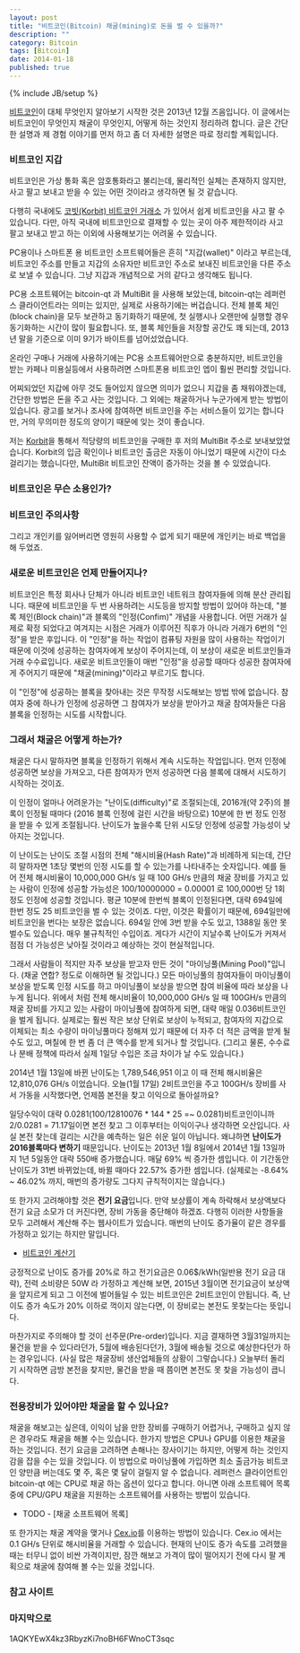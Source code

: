 ```yaml
---
layout: post
title: "비트코인(Bitcoin) 채굴(mining)로 돈을 벌 수 있을까?"
description: ""
category: Bitcoin
tags: [Bitcoin]
date: 2014-01-18
published: true
---
```

{% include JB/setup %}

[bitcoin]: http://bitcoin.org/ "Bitcoin.org"
[bitcoin-wiki]: https://en.bitcoin.it/wiki/Main_Page "Bitcoin wiki"
[bitcoin-ko]: http://ko.wikipedia.org/wiki/%EB%B9%84%ED%8A%B8%EC%BD%94%EC%9D%B8 "비트코인 위키백과"
[korbit]: https://www.korbit.co.kr/ "Korbit"

[bitcoin-calc]: http://bitcoinwisdom.com/bitcoin/calculator "Bitcoin Calculator"
[bitcoin-diff]: http://bitcoinwisdom.com/bitcoin/difficulty "Bitcoin Difficulty"
[cex.io]: https://cex.io "Cex.io"

[비트코인][bitcoin-ko]이 대체 무엇인지 알아보기 시작한 것은 2013년 12월 즈음입니다.
이 글에서는 비트코인이 무엇인지 채굴이 무엇인지, 어떻게 하는 것인지 정리하려 합니다. 글은 간단한 설명과 제 경험 이야기를 먼저 하고 좀 더 자세한 설명은 따로 정리할 계획입니다.

### 비트코인 지갑

비트코인은 가상 통화 혹은 암호통화라고 불리는데, 물리적인 실체는 존재하지 않지만, 사고 팔고 보내고 받을 수 있는 어떤 것이라고 생각하면 될 것 같습니다.

다행히 국내에도 [코빗(Korbit) 비트코인 거래소][korbit] 가 있어서 쉽게 비트코인을 사고 팔 수 있습니다. 다만, 아직 국내에 비트코인으로 결재할 수 있는 곳이 아주 제한적이라 사고 팔고 보내고 받고 하는 이외에 사용해보기는 어려울 수 있습니다.

PC용이나 스마트폰 용 비트코인 소프트웨어들은 흔히 "지갑(wallet)" 이라고 부르는데, 비트코인 주소를 만들고 지갑의 소유자만 비트코인 주소로 보내진 비트코인을 다른 주소로 보낼 수 있습니다. 그냥 지갑과 개념적으로 거의 같다고 생각해도 됩니다.

PC용 소프트웨어는 bitcoin-qt 과 MultiBit 을 사용해 보았는데, bitcoin-qt는 레퍼런스 클라이언트라는 의미는 있지만, 실제로 사용하기에는 버겁습니다.
전체 블록 체인(block chain)을 모두 보관하고 동기화하기 때문에, 첫 실행시나 오랜만에 실행할 경우 동기화하는 시간이 많이 필요합니다. 또, 블록 체인들을 저장할 공간도 꽤 되는데, 2013년 말을 기준으로 이미 9기가 바이트를 넘어섰었습니다.

온라인 구매나 거래에 사용하기에는 PC용 소프트웨어만으로 충분하지만, 비트코인을 받는 카페나 미용실등에서 사용하려면 스마트폰용 비트코인 엡이 훨씬 편리할 것입니다.

어찌되었던 지갑에 아무 것도 들어있지 않으면 의미가 없으니 지갑을 좀 채워야겠는데, 간단한 방법은 돈을 주고 사는 것입니다. 그 외에는 채굴하거나 누군가에게 받는 방법이 있습니다. 광고를 보거나 조사에 참여하면 비트코인을 주는 서비스들이 있기는 합니다만, 거의 무의미한 정도의 양이기 때문에 잊는 것이 좋습니다.

저는 [Korbit][korbit]을 통해서 적당량의 비트코인을 구매한 후 저의 MultiBit 주소로 보내보았었습니다. Korbit의 입금 확인이나 비트코인 출금은 자동이 아니었기 때문에 시간이 다소 걸리기는 했습니다만, MultiBit 비트코인 잔액이 증가하는 것을 볼 수 있었습니다.

### 비트코인은 무슨 소용인가?

### 비트코인 주의사항

그리고 개인키를 잃어버리면 영원히 사용할 수 없게 되기 때문에 개인키는 바로 백업을 해 두었죠.

### 새로운 비트코인은 언제 만들어지나?

비트코인은 특정 회사나 단체가 아니라 비트코인 네트워크 참여자들에 의해 분산 관리됩니다. 때문에 비트코인을 두 번 사용하려는 시도등을 방지할 방법이 있어야 하는데, "블록 체인(Block chain)"과 블록의 "인정(Confim)" 개념을 사용합니다.
어떤 거래가 실제로 확정 되었다고 여겨지는 시점은 거래가 이루어진 직후가 아니라 거래가 6번의 "인정"을 받은 후입니다.
이 "인정"을 하는 작업이 컴퓨팅 자원을 많이 사용하는 작업이기 때문에 이것에 성공하는 참여자에게 보상이 주어지는데, 이 보상이 새로운 비트코인들과 거래 수수료입니다.
새로운 비트코인들이 매번 "인정"을 성공할 때마다 성공한 참여자에게 주어지기 때문에 "채굴(mining)"이라고 부르기도 합니다.

이 "인정"에 성공하는 블록을 찾아내는 것은 무작정 시도해보는 방법 밖에 없습니다. 참여자 중에 하나가 인정에 성공하면 그 참여자가 보상을 받아가고 채굴 참여자들은 다음 블록을 인정하는 시도를 시작합니다.

### 그래서 채굴은 어떻게 하는가?

채굴은 다시 말하자면 블록을 인정하기 위해서 계속 시도하는 작업입니다. 먼저 인정에 성공하면 보상을 가져오고, 다른 참여자가 먼저 성공하면 다음 블록에 대해서 시도하기 시작하는 것이죠.

이 인정이 얼마나 어려운가는 "난이도(difficulty)"로 조절되는데, 2016개(약 2주)의 블록이 인정될 때마다 (2016 블록 인정에 걸린 시간을 바탕으로) 10분에 한 번 정도 인정을 받을 수 있게 조절됩니다. 난이도가 높을수록 단위 시도당 인정에 성공할 가능성이 낮아지는 것입니다.

이 난이도는 난이도 조절 시점의 전체 "해시비율(Hash Rate)"과 비례하게 되는데, 간단히 말하자면 1초당 몇번의 인정 시도를 할 수 있는가를 나타내주는 숫자입니다. 예를 들어 전체 해시비율이 10,000,000 GH/s 일 때 100 GH/s 만큼의 채굴 장비를 가지고 있는 사람이 인정에 성공할 가능성은 100/10000000 = 0.00001 로 100,000번 당 1회 정도 인정에 성공할 것입니다. 평균 10분에 한번씩 블록이 인정된다면, 대략 694일에 한번 정도 25 비트코인을 벌 수 있는 것이죠. 다만, 이것은 확률이기 때문에, 694일만에 비트코인을 번다는 보장은 없습니다. 694일 안에 3번 받을 수도 있고, 1388일 동안 못 벌수도 있습니다.
매우 불규칙적인 수입이죠. 게다가 시간이 지날수록 난이도가 커져서 점점 더 가능성은 낮아질 것이라고 예상하는 것이 현실적입니다.

그래서 사람들이 적지만 자주 보상을 받고자 만든 것이 "마이닝풀(Mining Pool)"입니다. (채굴 연합? 정도로 이해하면 될 것입니다.) 모든 마이닝풀의 참여자들이 마이닝풀이 보상을 받도록 인정 시도를 하고 마이닝풀이 보상을 받으면 참여 비율에 따라 보상을 나누게 됩니다. 위에서 처럼 전체 해시비율이 10,000,000 GH/s 일 때 100GH/s 만큼의 채굴 장비를 가지고 있는 사람이 마이닝풀에 참여하게 되면, 대략 매일 0.036비트코인을 벌게 됩니다. 실제로는 훨씬 작은 보상 단위로 보상이 누적되고, 참여자의 지갑으로 이체되는 최소 수량이 마이닝풀마다 정해져 있기 때문에 더 자주 더 적은 금액을 받게 될 수도 있고, 며칠에 한 번 좀 더 큰 액수를 받게 되거나 할 것입니다. (그리고 물론, 수수료나 분배 정책에 따라서 실제 1일당 수입은 조금 차이가 날 수도 있습니다.)

2014년 1월 13일에 바뀐 난이도는 1,789,546,951 이고 이 때 전체 해시비율은 12,810,076 GH/s 이었습니다. 오늘(1월 17일) 2비트코인을 주고 100GH/s 장비를 사서 가동을 시작했다면, 언제쯤 본전을 찾고 이익으로 돌아설까요?

일당수익이 대략 0.0281(100/12810076 * 144 * 25 =~ 0.0281)비트코인이니까 2/0.0281 = 71.17일이면 본전 찾고 그 이후부터는 이익이구나 생각하면 오산입니다.
사실 본전 찾는데 걸리는 시간을 예측하는 일은 쉬운 일이 아닙니다. 왜냐하면 **난이도가 2016블록마다 변하기** 때문입니다.
난이도는 2013년 1월 8일에서 2014년 1월 13일까지 1년 5일동안 대략 550배 증가했습니다. 매달 69% 씩 증가한 셈입니다.
이 기간동안 난이도가 31번 바뀌었는데, 바뀔 때마다 22.57% 증가한 셈입니다. (실제로는 -8.64% ~ 46.02% 까지, 매번의 증가량도 그다지 규칙적이지는 않습니다.)

또 한가지 고려해야할 것은 **전기 요금**입니다. 만약 보상률이 계속 하락해서 보상액보다 전기 요금 소모가 더 커진다면, 장비 가동을 중단해야 하겠죠. 다행히 이러한 사항들을 모두 고려해서 계산해 주는 웹사이트가 있습니다. 매번의 난이도 증가율이 같은 경우를 가정하고 있기는 하지만 말입니다. 

* [비트코인 계산기][bitcoin-calc]

긍정적으로 난이도 증가를 20%로 하고 전기요금은 0.06$/kWh(일반용 전기 요금 대략), 전력 소비량은 50W 라 가정하고 계산해 보면, 2015년 3월이면 전기요금이 보상액을 앞지르게 되고 그 이전에 벌어들일 수 있는 비트코인은 2비트코인이 안됩니다. 즉, 난이도 증가 속도가 20% 이하로 꺽이지 않는다면, 이 장비로는 본전도 못찾는다는 뜻입니다.

마찬가지로 주의해야 할 것이 선주문(Pre-order)입니다. 지금 결재하면 3월31일까지는 물건을 받을 수 있다라던가, 5월에 배송된다던가, 3월에 배송될 것으로 예상한다던가 하는 경우입니다. (사실 많은 채굴장비 생산업체들의 상황이 그렇습니다.)
오늘부터 돌리기 시작하면 금방 본전을 찾지만, 물건을 받을 때 쯤이면 본전도 못 찾을 가능성이 큽니다. 

### 전용장비가 있어야만 채굴을 할 수 있나요?

채굴을 해보고는 싶은데, 이익이 남을 만한 장비를 구매하기 어렵거나, 구매하고 싶지 않은 경우라도 채굴을 해볼 수는 있습니다.
한가지 방법은 CPU나 GPU를 이용한 채굴을 하는 것입니다.
전기 요금을 고려하면 손해나는 장사이기는 하지만, 어떻게 하는 것인지 감을 잡을 수는 있을 것입니다. 이 방법으로 마이닝풀에 가입하면 최소 출금가능 비트코인 양만큼 버는데도 몇 주, 혹은 몇 달이 걸릴지 알 수 없습니다.
레퍼런스 클라이언트인 bitcoin-qt 에는 CPU로 채굴 하는 옵션이 있다고 합니다.
아니면 아래 소프트웨어 목록 중에 CPU/GPU 채굴을 지원하는 소프트웨어를 사용하는 방법이 있습니다.

* TODO - [채굴 소프트웨어 목록]

또 한가지는 채굴 계약을 맺거나 [Cex.io][cex.io]를 이용하는 방법이 있습니다.
Cex.io 에서는 0.1 GH/s 단위로 해시비율을 거래할 수 있습니다. 현재의 난이도 증가 속도를 고려했을 때는 터무니 없이 비싼 가격이지만, 잠깐 해보고 가격이 많이 떨어지기 전에 다시 팔 계획으로 채굴에 참여해 볼 수는 있을 것입니다.

### 참고 사이트


### 마지막으로

1AQKYEwX4kz3RbyzKi7noBH6FWnoCT3sqc
